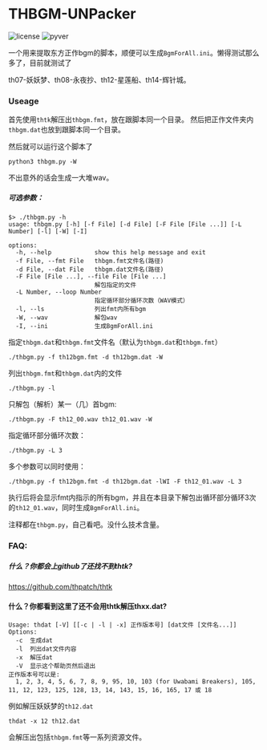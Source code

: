 # THBGM-UNPacker


![license](https://img.shields.io/github/license/zjkwdy/thbgm-unpack)     ![pyver](https://img.shields.io/badge/python-3.7+-green)


一个用来提取东方正作bgm的脚本，顺便可以生成`BgmForAll.ini`。懒得测试那么多了，目前就测试了

th07-妖妖梦、th08-永夜抄、th12-星莲船、th14-辉针城。

### Useage

首先使用`thtk`解压出`thbgm.fmt`，放在跟脚本同一个目录。
然后把正作文件夹内`thbgm.dat`也放到跟脚本同一个目录。

然后就可以运行这个脚本了

```shell
python3 thbgm.py -W
```

不出意外的话会生成一大堆wav。

##### 可选参数：

```
$> ./thbgm.py -h
usage: thbgm.py [-h] [-f File] [-d File] [-F File [File ...]] [-L Number] [-l] [-W] [-I]

options:
  -h, --help            show this help message and exit
  -f File, --fmt File   thbgm.fmt文件名(路径)
  -d File, --dat File   thbgm.dat文件名(路径)
  -F File [File ...], --file File [File ...] 
  						解包指定的文件
  -L Number, --loop Number
  						指定循环部分循环次数（WAV模式）
  -l, --ls              列出fmt内所有bgm
  -W, --wav             解包wav
  -I, --ini             生成BgmForAll.ini
```

指定`thbgm.dat`和`thbgm.fmt`文件名（默认为`thbgm.dat`和`thbgm.fmt`）

```shell
./thbgm.py -f th12bgm.fmt -d th12bgm.dat -W
```

列出`thbgm.fmt`和`thbgm.dat`内的文件

```shell
./thbgm.py -l
```

只解包（解析）某一（几）首bgm:

```shell
./thbgm.py -F th12_00.wav th12_01.wav -W
```

指定循环部分循环次数：

```shell
./thbgm.py -L 3
```

多个参数可以同时使用：

```shell
./thbgm.py -f th12bgm.fmt -d th12bgm.dat -lWI -F th12_01.wav -L 3
```

执行后将会显示fmt内指示的所有bgm，并且在本目录下解包出循环部分循环3次的`th12_01.wav`，同时生成`BgmForAll.ini`。

注释都在`thbgm.py`，自己看吧。没什么技术含量。

### FAQ:

##### 什么？你都会上github了还找不到thtk?

https://github.com/thpatch/thtk

#### 什么？你都看到这里了还不会用thtk解压thxx.dat?

```
Usage: thdat [-V] [[-c | -l | -x] 正作版本号] [dat文件 [文件名...]]
Options:
  -c  生成dat
  -l  列出dat文件内容
  -x  解压dat
  -V  显示这个帮助页然后退出
正作版本号可以是:
  1, 2, 3, 4, 5, 6, 7, 8, 9, 95, 10, 103 (for Uwabami Breakers), 105, 11, 12, 123, 125, 128, 13, 14, 143, 15, 16, 165, 17 或 18
```

例如解压妖妖梦的`th12.dat`

```shell
thdat -x 12 th12.dat
```

会解压出包括`thbgm.fmt`等一系列资源文件。
